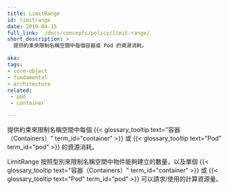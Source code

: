 ```yaml
---
title: LimitRange
id: limitrange
date: 2019-04-15
full_link:  /docs/concepts/policy/limit-range/
short_description: >
  提供約束來限制名稱空間中每個容器或 Pod 的資源消耗。

aka: 
tags:
- core-object
- fundamental
- architecture
related:
 - pod
 - container

---
```


<!--
---
title: LimitRange
id: limitrange
date: 2019-04-15
full_link:  /docs/concepts/policy/limit-range/
short_description: >
  Provides constraints to limit resource consumption per Containers or Pods in a namespace.

aka: 
tags:
- core-object
- fundamental
- architecture
related:
 - pod
 - container

---
-->

<!--
 Provides constraints to limit resource consumption per {{< glossary_tooltip text="Containers" term_id="container" >}} or {{< glossary_tooltip text="Pods" term_id="pod" >}} in a namespace.
-->
 提供約束來限制名稱空間中每個 {{< glossary_tooltip text="容器（Containers）" term_id="container" >}} 或 {{< glossary_tooltip text="Pod" term_id="pod" >}} 的資源消耗。

<!--more--> 
<!--
LimitRange limits the quantity of objects that can be created  by type, 
as well as the amount of compute resources that may be requested/consumed by individual {{< glossary_tooltip text="Containers" term_id="container" >}} or {{< glossary_tooltip text="Pods" term_id="pod" >}} in a namespace.
-->
LimitRange 按照型別來限制名稱空間中物件能夠建立的數量，以及單個 {{< glossary_tooltip text="容器（Containers）" term_id="container" >}} 或 {{< glossary_tooltip text="Pod" term_id="pod" >}} 可以請求/使用的計算資源量。
